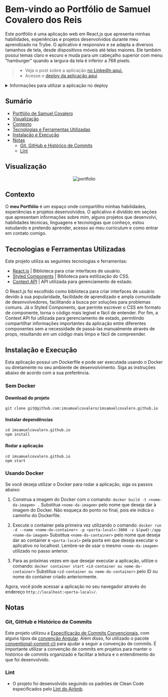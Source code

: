 # Bem-vindo ao Portfólio de Samuel Covalero dos Reis

Este portfólio é uma aplicação web em React.js que apresenta minhas habilidades, experiências e projetos desenvolvidos durante meu aprendizado na Trybe. O aplicativo é responsivo e se adapta a diversos tamanhos de tela, desde dispositivos móveis até telas maiores. Ele também possui temas claro e escuro e muda para um cabeçalho superior com menu "hamburger" quando a largura da tela é inferior a 768 pixels.

> - Veja o post sobre a aplicação [no LinkedIn aqui.](https://www.linkedin.com/posts/samuelcovalero_frontend-css-frontend-activity-6986069228311207936-lOwP?utm_source=share&utm_medium=member_desktop)
> - Acesse o [deploy da aplicação aqui](https://project-star-wars-planets-search.vercel.app/)

<details>
<summary>Informações para utilizar a aplicação no deploy</summary><br>
 
 - Não precisa logar, basta acessar e navegar.
 
</details>

## Sumário
- [Portfólio de Samuel Covalero](#bem-vindo-ao-portfólio-de-samuel-covalero)
- [Visualização](#visualização)
- [Contexto](#contexto)
- [Tecnologias e Ferramentas Utilizadas](#tecnologias-e-ferramentas-utilizadas)
- [Instalação e Execução](#instalação-e-execução)
- [Notas](#notas)
  - [Git, GitHub e Histórico de Commits](#git-github-e-histórico-de-commits)
  - [Lint](#lint)

## Visualização

<div align="center">

![portfolio](https://user-images.githubusercontent.com/98184355/230674423-38e1815b-6320-4c55-b871-807b6ca2f4a7.gif)

</div>

## Contexto

O __meu Portfólio__ é um espaço onde compartilho minhas habilidades, experiências e projetos desenvolvidos. O aplicativo é dividido em seções que apresentam informações sobre mim, alguns projetos que desenvolvi, habilidades técnicas, linguagens e tecnologias que conheço, estou estudando e pretendo aprender, acesso ao meu currículum e como entrar em contato comigo.

## Tecnologias e Ferramentas Utilizadas

Este projeto utiliza as seguintes tecnologias e ferramentas:

- [React.js](https://reactjs.org/docs/getting-started.html) | Biblioteca para criar interfaces de usuário.
- [Styled Components](https://styled-components.com/) | Biblioteca para estilização do CSS.
- [Context API](https://pt-br.reactjs.org/docs/context.html) | API utilizada para gerenciamento de estado.

O React.js foi escolhido como biblioteca para criar interfaces de usuário devido à sua popularidade, facilidade de aprendizado e ampla comunidade de desenvolvedores, facilitando a busca por soluções para problemas comuns. Já o Styled Components, que permite escrever o CSS em formato de componente, torna o código mais legível e fácil de entender. Por fim, a Context API foi utilizada para gerenciamento de estado, permitindo compartilhar informações importantes da aplicação entre diferentes componentes sem a necessidade de passá-las manualmente através de props, resultando em um código mais limpo e fácil de compreender.

## Instalação e Execução

Esta aplicação possui um Dockerfile e pode ser executada usando o Docker ou diretamente no seu ambiente de desenvolvimento. Siga as instruções abaixo de acordo com a sua preferência.

### Sem Docker

#### Download do projeto
```
git clone git@github.com:imsamuelcovalero/imsamuelcovalero.github.io
```
#### Instalar dependências
```
cd imsamuelcovalero.github.io
npm install
```
#### Rodar a aplicação
```
cd imsamuelcovalero.github.io
npm start
```

### Usando Docker

Se você deseja utilizar o Docker para rodar a aplicação, siga os passos abaixo:

1. Construa a imagem do Docker com o comando:
```docker build -t <nome-da-imagem> .```
Substitua `<nome-da-imagem>` pelo nome que deseja dar à imagem do Docker. Não esqueça do ponto no final, pois ele indica o caminho do Dockerfile.

2. Execute o container pela primeira vez utilizando o comando:
```docker run -d --name <nome-do-container> -p <porta-local>:3000 -v $(pwd):/app <nome-da-imagem>```
Substitua `<nome-do-container>` pelo nome que deseja dar ao container e `<porta-local>` pela porta em que deseja executar o aplicativo no localhost. Lembre-se de usar o mesmo `<nome-da-imagem>` utilizado no passo anterior.

3. Para as próximas vezes em que desejar executar a aplicação, utilize o comando:
```docker container start <id-container ou nome-do-container>```
Substitua `<id-container ou nome-do-container>` pelo ID ou nome do container criado anteriormente.

Agora, você pode acessar a aplicação no seu navegador através do endereço `http://localhost:<porta-local>/`.

## Notas
### Git, GitHub e Histórico de Commits
Este projeto utilizou a [Especificação de Commits Convencionais](https://www.conventionalcommits.org/en/v1.0.0/), com alguns tipos da [convenção Angular](https://github.com/angular/angular/blob/22b96b9/CONTRIBUTING.md#-commit-message-guidelines). Além disso, foi utilizado o pacote [conventional-commit-cli](https://www.npmjs.com/package/conventional-commit-cli) para ajudar a seguir a convenção de commits. É importante utilizar a convenção de commits em projetos para manter o histórico de commits organizado e facilitar a leitura e o entendimento do que foi desenvolvido.

### Lint
- O projeto foi desenvolvido seguindo os padrões de Clean Code especificados pelo [Lint do Airbnb](https://github.com/airbnb/javascript/tree/master/packages/eslint-config-airbnb).
